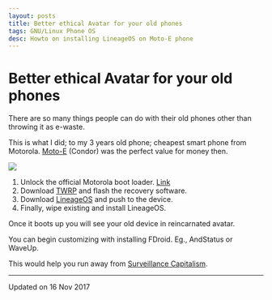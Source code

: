 ```yaml
---
layout: posts
title: Better ethical Avatar for your old phones
tags: GNU/Linux Phone OS
desc: Howto on installing LineageOS on Moto-E phone
---
```


# Better ethical Avatar for your old phones

There are so many things people can do with their old phones other than throwing
it as e-waste.

This is what I did; to my 3 years old phone; cheapest smart phone from Motorola.
[Moto-E](https://wiki.lineageos.org/devices/condor) (Condor) was the perfect
value for money then.

[![](https://4.bp.blogspot.com/-S-lyj3kK_wQ/Wg2hvlsP6kI/AAAAAAAABxk/pMmAje7jAz8WIwqf_0UNs9gQqs5jDaNNgCLcBGAs/s320/Screenshot_20171116-192425.png)](https://4.bp.blogspot.com/-S-lyj3kK_wQ/Wg2hvlsP6kI/AAAAAAAABxk/pMmAje7jAz8WIwqf_0UNs9gQqs5jDaNNgCLcBGAs/s1600/Screenshot_20171116-192425.png)

1.  Unlock the official Motorola boot loader. [Link](https://motorola-global-portal.custhelp.com/app/standalone/bootloader/unlock-your-device-c)
2.  Download [TWRP](https://dl.twrp.me/condor/) and flash the recovery software.
3.  Download [LineageOS](https://wiki.lineageos.org/devices/condor/install#installing-lineageos-from-recovery) and push to the device.
4.  Finally, wipe existing and install LineageOS. 

Once it boots up you will see your old device in reincarnated avatar.

You can begin customizing with installing FDroid. Eg., AndStatus or WaveUp.

This would help you run away from [Surveillance Capitalism](https://ar.al/).

---

Updated on 16 Nov 2017
